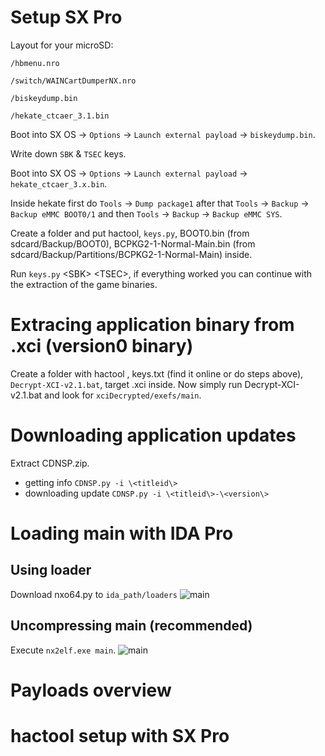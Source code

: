 # Setup SX Pro

Layout for your microSD:

`/hbmenu.nro`

`/switch/WAINCartDumperNX.nro`

`/biskeydump.bin`

`/hekate_ctcaer_3.1.bin`

Boot into SX OS -> `Options` -> `Launch external payload` -> `biskeydump.bin`.

Write down `SBK` & `TSEC` keys.

Boot into SX OS -> `Options` -> `Launch external payload` -> `hekate_ctcaer_3.x.bin`.

Inside hekate first do `Tools` -> `Dump package1` after that `Tools` -> `Backup` -> `Backup eMMC BOOT0/1` and then `Tools` -> `Backup` -> `Backup eMMC SYS`.

Create a folder and put hactool, `keys.py`, BOOT0.bin (from sdcard/Backup/BOOT0), BCPKG2-1-Normal-Main.bin (from sdcard/Backup/Partitions/BCPKG2-1-Normal-Main) inside.

Run `keys.py` \<SBK\> \<TSEC\>, if everything worked you can continue with the extraction of the game binaries.

# Extracing application binary from .xci (version0 binary)

Create a folder with hactool , keys.txt (find it online or do steps above), `Decrypt-XCI-v2.1.bat`, target .xci inside. Now simply run Decrypt-XCI-v2.1.bat and look for `xciDecrypted/exefs/main`.

# Downloading application updates

Extract CDNSP.zip.
- getting info `CDNSP.py -i \<titleid\>`
- downloading update `CDNSP.py -i \<titleid\>-\<version\>`

# Loading main with IDA Pro
## Using loader

Download nxo64.py to `ida_path/loaders`
![main](https://raw.githubusercontent.com/Mila432/switch_rom_hacking/master/png/1.png)

## Uncompressing main (recommended)

Execute `nx2elf.exe main`.
![main](https://raw.githubusercontent.com/Mila432/switch_rom_hacking/master/png/2.png)


# Payloads overview

# hactool setup with SX Pro